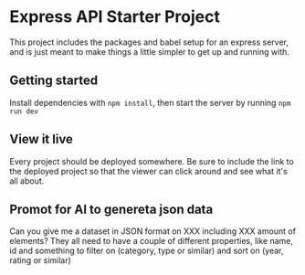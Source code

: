# Express API Starter Project

This project includes the packages and babel setup for an express server, and is just meant to make things a little simpler to get up and running with.

## Getting started

Install dependencies with `npm install`, then start the server by running `npm run dev`

## View it live

Every project should be deployed somewhere. Be sure to include the link to the deployed project so that the viewer can click around and see what it's all about.

## Promot for AI to genereta json data

Can you give me a dataset in JSON format on XXX including XXX amount of elements? They all need to have a couple of different properties, like name, id and something to filter on (category, type or similar) and sort on (year, rating or similar)